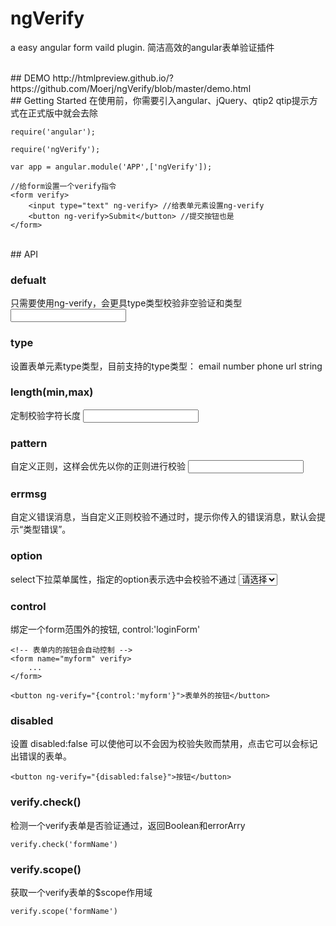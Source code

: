 # ngVerify
a easy angular form vaild plugin.
简洁高效的angular表单验证插件


<br>
## DEMO
http://htmlpreview.github.io/?https://github.com/Moerj/ngVerify/blob/master/demo.html

<br>
## Getting Started
在使用前，你需要引入angular、jQuery、qtip2
qtip提示方式在正式版中就会去除

	require('angular');
	
	require('ngVerify');
	
	var app = angular.module('APP',['ngVerify']);
	
	//给form设置一个verify指令
	<form verify>
		<input type="text" ng-verify> //给表单元素设置ng-verify
		<button ng-verify>Submit</button> //提交按钮也是
  	</form>


<br> 
## API

### defualt
只需要使用ng-verify，会更具type类型校验非空验证和类型
	<input type="text" ng-verify>

### type
设置表单元素type类型，目前支持的type类型：
email
number
phone
url
string


### length(min,max)
定制校验字符长度
	<input type="text" ng-verify="min:3,max:6">

### pattern
自定义正则，这样会优先以你的正则进行校验
	<input type="text" ng-verify="pattern:/a-zA-Z/">

### errmsg
自定义错误消息，当自定义正则校验不通过时，提示你传入的错误消息，默认会提示“类型错误”。


### option
select下拉菜单属性，指定的option表示选中会校验不通过
	<select ng-verify="{option:0}">
    	<option>请选择</option>
    	<option>1</option>
    	<option>2</option>
    	<option>3</option>
    </select>

### control
绑定一个form范围外的按钮, control:'loginForm'

	<!-- 表单内的按钮会自动控制 -->
	<form name="myform" verify>
		...
	</form>
	
	<button ng-verify="{control:'myform'}">表单外的按钮</button>


### disabled
设置 disabled:false 可以使他可以不会因为校验失败而禁用，点击它可以会标记出错误的表单。

	<button ng-verify="{disabled:false}">按钮</button>


### verify.check()
检测一个verify表单是否验证通过，返回Boolean和errorArry

	verify.check('formName')

### verify.scope()
获取一个verify表单的$scope作用域

	verify.scope('formName')
